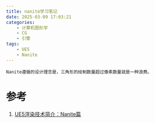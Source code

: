```yaml
---
title: nanite学习笔记
date: 2025-03-09 17:03:21
categories:
    - 计算机图形学
    - CG
    - 引擎
tags:
    - UE5
    - Nanite
---
```

`Nanite遵循的设计理念是，三角形的绘制数量超过像素数量就是一种浪费。`

# 参考
1. [UE5渲染技术简介：Nanite篇](https://zhuanlan.zhihu.com/p/382687738)